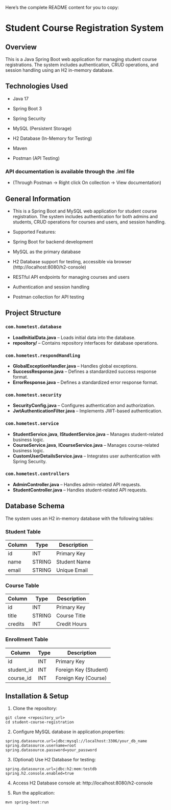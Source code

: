 Here’s the complete README content for you to copy:

# Student Course Registration System

## Overview
This is a Java Spring Boot web application for managing student course registrations. The system includes authentication, CRUD operations, and session handling using an H2 in-memory database.

## Technologies Used

- Java 17

- Spring Boot 3

- Spring Security

- MySQL (Persistent Storage)

- H2 Database (In-Memory for Testing)

- Maven

- Postman (API Testing) 
### API documentation is available through the .iml file 
- (Through Postman -> Right click On collection -> View documentation)
## General Information

- This is a Spring Boot and MySQL web application for student course registration. The system includes authentication for both admins and students, CRUD operations for courses and users, and session handling.

- Supported Features:

- Spring Boot for backend development

- MySQL as the primary database

- H2 Database support for testing, accessible via browser (http://localhost:8080/h2-console)

- RESTful API endpoints for managing courses and users
- Authentication and session handling
- Postman collection for API testing

## Project Structure

### `com.hometest.database`
- **LoadInitialData.java** – Loads initial data into the database.
- **repository/** – Contains repository interfaces for database operations.

### `com.hometest.respondHandling`
- **GlobalExceptionHandler.java** – Handles global exceptions.
- **SuccessResponse.java** – Defines a standardized success response format.
- **ErrorResponse.java** – Defines a standardized error response format.

### `com.hometest.security`
- **SecurityConfig.java** – Configures authentication and authorization.
- **JwtAuthenticationFilter.java** – Implements JWT-based authentication.

### `com.hometest.service`
- **StudentService.java**, **IStudentService.java** – Manages student-related business logic.
- **CourseService.java**, **ICourseService.java** – Manages course-related business logic.
- **CustomUserDetailsService.java** – Integrates user authentication with Spring Security.

### `com.hometest.controllers`
- **AdminController.java** – Handles admin-related API requests.
- **StudentController.java** – Handles student-related API requests.

## Database Schema
The system uses an H2 in-memory database with the following tables:

### **Student Table**
| Column  | Type    | Description |
|---------|--------|-------------|
| id      | INT    | Primary Key |
| name    | STRING | Student Name |
| email   | STRING | Unique Email |

### **Course Table**
| Column  | Type    | Description |
|---------|--------|-------------|
| id      | INT    | Primary Key |
| title   | STRING | Course Title |
| credits | INT    | Credit Hours |

### **Enrollment Table**
| Column   | Type | Description |
|----------|------|-------------|
| id       | INT  | Primary Key |
| student_id | INT | Foreign Key (Student) |
| course_id  | INT | Foreign Key (Course) |


## Installation & Setup

1. Clone the repository:
```shell
git clone <repository_url>
cd student-course-registration
```


2. Configure MySQL database in application.properties:
```shell
spring.datasource.url=jdbc:mysql://localhost:3306/your_db_name
spring.datasource.username=root
spring.datasource.password=your_password
```
3. (Optional) Use H2 Database for testing:
```shell
spring.datasource.url=jdbc:h2:mem:testdb
spring.h2.console.enabled=true
```
4. Access H2 Database console at: http://localhost:8080/h2-console

5. Run the application:
```shell
mvn spring-boot:run
```
